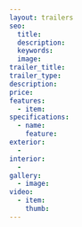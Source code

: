 ```yaml
---
layout: trailers
seo:
  title:
  description:
  keywords:
  image:
trailer_title:
trailer_type:
description:
price:
features:
  - item:
specifications:
  - name:
    feature:
exterior:
  -
interior:
  -
gallery:
  - image:
video:
  - item:
    thumb:
---
```

